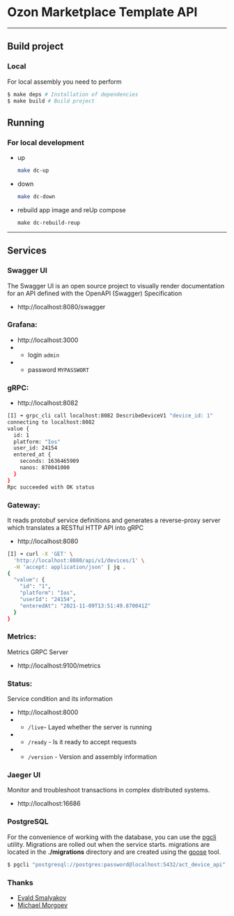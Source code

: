 # Ozon Marketplace Template API

---

## Build project

### Local

For local assembly you need to perform

```zsh
$ make deps # Installation of dependencies
$ make build # Build project
```
## Running

### For local development
 - up
   ```zsh
   make dc-up
   ```
 - down
   ```zsh
   make dc-down
   ```
 - rebuild app image and reUp compose
   ```shell
   make dc-rebuild-reup
   ```
---

## Services

### Swagger UI

The Swagger UI is an open source project to visually render documentation for an API defined with the OpenAPI (Swagger) Specification

- http://localhost:8080/swagger

### Grafana:

- http://localhost:3000
- - login `admin`
- - password `MYPASSWORT`

### gRPC:

- http://localhost:8082

```sh
[I] ➜ grpc_cli call localhost:8082 DescribeDeviceV1 "device_id: 1"
connecting to localhost:8082
value {
  id: 1
  platform: "Ios"
  user_id: 24154
  entered_at {
    seconds: 1636465909
    nanos: 870041000
  }
}
Rpc succeeded with OK status
```

### Gateway:

It reads protobuf service definitions and generates a reverse-proxy server which translates a RESTful HTTP API into gRPC

- http://localhost:8080

```sh
[I] ➜ curl -X 'GET' \
  'http://localhost:8080/api/v1/devices/1' \
  -H 'accept: application/json' | jq .
{
  "value": {
    "id": "1",
    "platform": "Ios",
    "userId": "24154",
    "enteredAt": "2021-11-09T13:51:49.870041Z"
  }
}
```

### Metrics:

Metrics GRPC Server

- http://localhost:9100/metrics

### Status:

Service condition and its information

- http://localhost:8000
- - `/live`- Layed whether the server is running
- - `/ready` - Is it ready to accept requests
- - `/version` - Version and assembly information

### Jaeger UI

Monitor and troubleshoot transactions in complex distributed systems.

- http://localhost:16686

### PostgreSQL

For the convenience of working with the database, you can use the [pgcli](https://github.com/dbcli/pgcli) utility. Migrations are rolled out when the service starts. migrations are located in the **./migrations** directory and are created using the [goose](https://github.com/pressly/goose) tool.

```sh
$ pgcli "postgresql://postgres:password@localhost:5432/act_device_api"
```

### Thanks

- [Evald Smalyakov](https://github.com/evald24)
- [Michael Morgoev](https://github.com/zerospiel)
